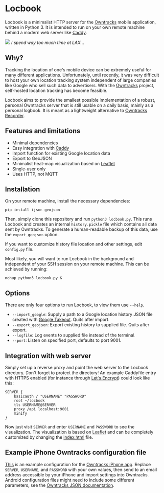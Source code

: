 # Locbook

Locbook is a minimalist HTTP server for the [Owntracks](https://github.com/owntracks) mobile application, written in Python 3. It is intended to run on your own remote machine behind a modern web server like [Caddy](https://github.com/mholt/caddy).

![](images/viz.jpg)
*I spend way too much time at LAX...*

## Why?

Tracking the location of one's mobile device can be extremely useful for many different applications. Unfortunately, until recently, it was very difficult to host your own location tracking system independent of large companies like Google who sell such data to advertisers. With the [Owntracks](https://github.com/owntracks) project, self-hosted location tracking has become feasible.

Locbook aims to provide the smallest possible implementation of a robust, personal Owntracks server that is still usable on a daily basis, mainly as a personal logbook. It is meant as a lightweight alternative to [Owntracks Recorder](https://github.com/owntracks/recorder).

## Features and limitations

- Minimal dependencies
- Easy integration with [Caddy](https://github.com/mholt/caddy)
- Import function for existing Google location data
- Export to GeoJSON
- Minimalist heat-map visualization based on [Leaflet](https://github.com/Leaflet/Leaflet)
- Single-user only
- Uses HTTP, not MQTT

## Installation

On your remote machine, install the necessary dependencies:
~~~~~~~~
pip install ijson geojson
~~~~~~~~
Then, simply clone this repository and run `python3 locbook.py`. 
This runs Locbook and creates an internal `history.pickle` file which contains all data sent by Owntracks. 
To generate a human-readable backup of this data, use the `export_geojson` option. 

If you want to customize history file location and other settings, edit `config.py` file.

Most likely, you will want to run Locbook in the background and independent of your SSH session on your remote machine. This can be achieved by running:
~~~~~~~~
nohup python3 locbook.py &
~~~~~~~~

## Options

There are only four options to run Locbook, to view them use `--help`.
- `--import_google`: Supply a path to a Google location history JSON file created with [Google Takeout](https://takeout.google.com/settings/takeout). Quits after import.
- `--export_geojson`: Export existing history to supplied file. Quits after export.
- `--logfile`: Log events to supplied file instead of the terminal.
- `--port`: Listen on specified port, defaults to port 9001.

## Integration with web server

Simply set up a reverse proxy and point the web server to the Locbook directory. Don't forget to protect the directory! An example Caddyfile entry with HTTPS enabled (for instance through [Let's Encrypt](https://letsencrypt.org)) could look like this:

~~~~~~~~
SERVER {
	basicauth / "USERNAME" "PASSWORD"
	root ~/locbook
	tls USERNAME@SERVER
	proxy /api localhost:9001
	minify
}
~~~~~~~~

Now just visit `SERVER` and enter `USERNAME` and `PASSWORD` to see the visualization. The visualization is based on [Leaflet](https://github.com/Leaflet/Leaflet) and can be completely customized by changing the [index.html](index.html) file.

## Example iPhone Owntracks configuration file

[This](iphone_example.otrc) is an example configuration for the [Owntracks iPhone app](https://github.com/owntracks/ios). Replace `SERVER`, `USERNAME`, and `PASSWORD` with your own values, then send to an email address accessible by your iPhone and import settings into Owntracks. Android configuration files might need to include some different parameters, see the [Owntracks JSON documentation](http://owntracks.org/booklet/tech/json/).